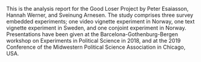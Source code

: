 This is the analysis report for the Good Loser Project by Peter Esaiasson, Hannah Werner, and Sveinung Arnesen. 
The study comprises three survey embedded experiments; one video vignette experiment in Norway, one text vignette experiment in Sweden, and one conjoint experiment in Norway.
Presentations have been given at the Barcelona-Gothenburg-Bergen workshop on Experiments in Political Science in 2018, and at the 2019 Conference of the Midwestern Political Science Association in Chicago, USA.
